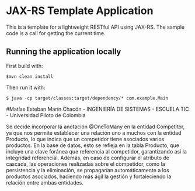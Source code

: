 # JAX-RS Template Application

This is a template for a lightweight RESTful API using JAX-RS. The sample code is a call for getting the current time.
    
## Running the application locally

First build with:

    $mvn clean install

Then run it with:

    $ java -cp target/classes:target/dependency/* com.example.Main

#Matías Esteban Marín Chacón - INGENIERÍA DE SISTEMAS - ESCUELA TIC - Universidad Piloto de Colombia

Se decide incorporar la anotación @OneToMany en la entidad Competitor, ya que nos permite establecer una relación uno a muchos con la entidad Producto, lo que indica que un competidor tiene asociados varios productos. En la base de datos, esto se refleja en la tabla Producto, que incluye una clave foránea que referencia al competidor, garantizando así la integridad referencial. Además, en caso de configurar el atributo de cascada, las operaciones realizadas sobre el competidor, como la persistencia y la eliminación, se propagarían automáticamente a los productos asociados, haciendo más ágil la gestión y fortaleciendo la relación entre ambas entidades.
